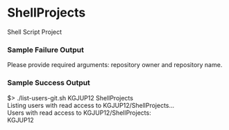 # ShellProjects
Shell Script Project 


### Sample Failure Output
Please provide required arguments: repository owner and repository name.

### Sample Success Output
$> ./list-users-git.sh KGJUP12 ShellProjects  
Listing users with read access to KGJUP12/ShellProjects...  
Users with read access to KGJUP12/ShellProjects:  
KGJUP12 
